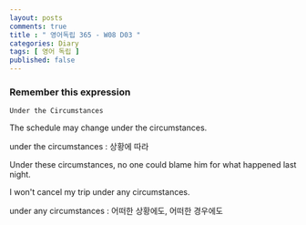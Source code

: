 ```yaml
---
layout: posts
comments: true
title : " 영어독립 365 - W08 D03 "
categories: Diary
tags: [ 영어 독립 ]
published: false
---
```


### Remember this expression

```
Under the Circumstances
```

The schedule may change under the circumstances.

under the circumstances
 : 상황에 따라

Under these circumstances, no one could blame him for what happened last night.

I won't cancel my trip under any circumstances.

under any circumstances
 : 어떠한 상황에도, 어떠한 경우에도


